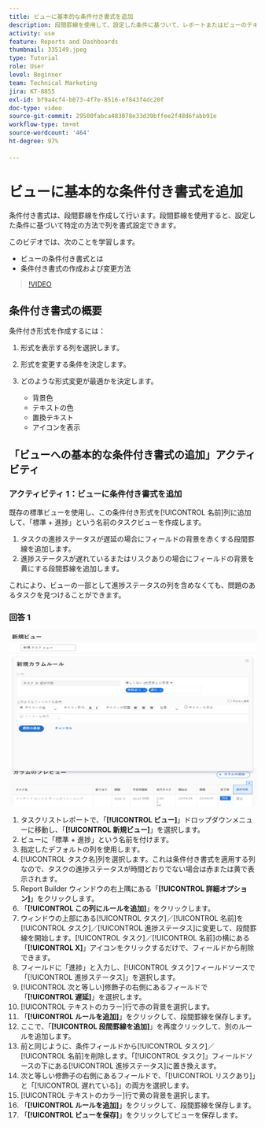 ```yaml
---
title: ビューに基本的な条件付き書式を追加
description: 段間罫線を使用して、設定した条件に基づいて、レポートまたはビューのテキストのカラー、書式、背景のカラーを変更する方法について説明します。
activity: use
feature: Reports and Dashboards
thumbnail: 335149.jpeg
type: Tutorial
role: User
level: Beginner
team: Technical Marketing
jira: KT-8855
exl-id: bf9a4cf4-b073-4f7e-8516-e7843f4dc20f
doc-type: video
source-git-commit: 29500fabca483078e33d39bffee2f48d6fabb91e
workflow-type: tm+mt
source-wordcount: '464'
ht-degree: 97%

---
```


# ビューに基本的な条件付き書式を追加

条件付き書式は、段間罫線を作成して行います。段間罫線を使用すると、設定した条件に基づいて特定の方法で列を書式設定できます。

このビデオでは、次のことを学習します。

* ビューの条件付き書式とは
* 条件付き書式の作成および変更方法

>[!VIDEO](https://video.tv.adobe.com/v/335149/?quality=12&learn=on)


## 条件付き書式の概要

条件付き形式を作成するには：

1. 形式を表示する列を選択します。
1. 形式を変更する条件を決定します。
1. どのような形式変更が最適かを決定します。

   * 背景色
   * テキストの色
   * 置換テキスト
   * アイコンを表示

## 「ビューへの基本的な条件付き書式の追加」アクティビティ

### アクティビティ 1：ビューに条件付き書式を追加

既存の標準ビューを使用し、この条件付き形式を[!UICONTROL 名前]列に追加して、「標準 + 進捗」という名前のタスクビューを作成します。

1. タスクの進捗ステータスが遅延の場合にフィールドの背景を赤くする段間罫線を追加します。
1. 進捗ステータスが遅れているまたはリスクありの場合にフィールドの背景を黄にする段間罫線を追加します。

これにより、ビューの一部として進捗ステータスの列を含めなくても、問題のあるタスクを見つけることができます。

### 回答 1

![新しい段間罫線を作成する画面の画像](assets/conditional-formatting-exercise.png)

1. タスクリストレポートで、「**[!UICONTROL ビュー]**」ドロップダウンメニューに移動し、「**[!UICONTROL 新規ビュー]**」を選択します。
1. ビューに「標準 + 進捗」という名前を付けます。
1. 指定したデフォルトの列を使用します。
1. [!UICONTROL タスク名]列を選択します。これは条件付き書式を適用する列なので、タスクの進捗ステータスが時間どおりでない場合は赤または黄で表示されます。
1. Report Builder ウィンドウの右上隅にある「**[!UICONTROL 詳細オプション]**」をクリックします。
1. 「**[!UICONTROL この列にルールを追加]**」をクリックします。
1. ウィンドウの上部にある[!UICONTROL タスク]／[!UICONTROL 名前]を[!UICONTROL タスク]／[!UICONTROL 進捗ステータス]に変更して、段間罫線を開始します。[!UICONTROL タスク]／[!UICONTROL 名前]の横にある「**[!UICONTROL X]**」アイコンをクリックするだけで、フィールドから削除できます。
1. フィールドに「進捗」と入力し、[!UICONTROL タスク]フィールドソースで「[!UICONTROL 進捗ステータス]」を選択します。
1. [!UICONTROL 次と等しい]修飾子の右側にあるフィールドで「**[!UICONTROL 遅延]**」を選択します。
1. [!UICONTROL テキストのカラー]行で赤の背景を選択します。
1. 「**[!UICONTROL ルールを追加]**」をクリックして、段間罫線を保存します。
1. ここで、「**[!UICONTROL 段間罫線を追加]**」を再度クリックして、別のルールを追加します。
1. 前と同じように、条件フィールドから[!UICONTROL タスク]／[!UICONTROL 名前]を削除します。「[!UICONTROL タスク]」フィールドソースの下にある[!UICONTROL 進捗ステータス]に置き換えます。
1. 次と等しい修飾子の右側にあるフィールドで、「[!UICONTROL リスクあり]」と「[!UICONTROL 遅れている]」の両方を選択します。
1. [!UICONTROL テキストのカラー]行で黄の背景を選択します。
1. 「**[!UICONTROL ルールを追加]**」をクリックして、段間罫線を保存します。
1. 「**[!UICONTROL ビューを保存]**」をクリックしてビューを保存します。
